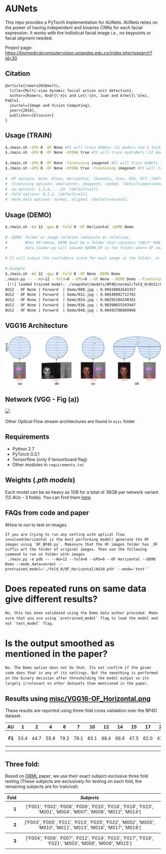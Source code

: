 # AUNets
This repo provides a PyTorch implementation for AUNets. AUNets relies on the power of having independent and binaries CNNs for each facial expression. It works with the hollistical facial image *i.e.*, no keypoints or facial aligment needed. 

Project page: https://biomedicalcomputervision.uniandes.edu.co/index.php/research?id=30

## Citation
```
@article{romero2018multi,
  title={Multi-view dynamic facial action unit detection},
  author={Romero, Andr{\'e}s and Le{\'o}n, Juan and Arbel{\'a}ez, Pablo},
  journal={Image and Vision Computing},
  year={2018},
  publisher={Elsevier}
}
```

## Usage (TRAIN)
```bash
$./main.sh -GPU 0 -OF None #It will train AUNets (12 models and 3 folds) from emotionnet weights.
$./main.sh -GPU 0 -OF None -HYDRA true #It will train HydraNets (12 models and 3 folds) from emotionnet weights. 

$./main.sh -GPU 0 -OF None -finetuning imagenet #It will train AUNets (12 models and 3 folds) from imagenet weights. 
$./main.sh -GPU 0 -OF None -HYDRA true -finetuning imagenet #It will train HydraNets (12 models and 3 folds) from imagenet weights. 

# -OF options: None, Alone, Horizontal, Channels, Conv, FC6, FC7. [default=None].
# -finetuning options: emotionnet, imagenet, random. [default=emotionnet].
# -au options: 1,2,4,...,24. [default=all].
# -fold options: 0,1,2. [default=all].
# -mode_data options: normal, aligned. [default=normal].
```

## Usage (DEMO)
```bash
$./main.sh -AU 12 -gpu 0 -fold 0 -OF Horizontal -DEMO Demo

# -DEMO: folder or image location (absolute or relative). 
#        When OF!=None, DEMO must be a folder that contains *ONLY* RGB images. 
#        data_loader.py will assume $DEMO_OF is the folder where OF images are stored. 

# It will output the confidence score for each image in the folder, or for one single image if DEMO is a file.

# Example
$./main.sh -AU 12 -gpu 0 -fold 0 -OF None -DEMO Demo
./main.py -- --AU=12 --fold=0 --GPU=0 --OF None --DEMO Demo --finetuning=emotionnet --mode_data=normal
 [!!] loaded trained model: ./snapshot/models/BP4D/normal/fold_0/AU12/OF_None/emotionnet/02_1800.pth!
AU12 - OF None | Forward  | Demo/000.jpg : 0.00438882643357
AU12 - OF None | Forward  | Demo/012.jpg : 0.00548902712762
AU12 - OF None | Forward  | Demo/024.jpg : 0.00295104249381
AU12 - OF None | Forward  | Demo/036.jpg : 0.00390655593947
AU12 - OF None | Forward  | Demo/048.jpg : 0.00493786809966
```

## VGG16 Architecture
![](misc/arqs.png)

## Network (VGG - Fig (a))
![](misc/VGG16-OF_None.png)

Other Optical Flow stream architectures are found in `misc` folder

## Requirements

- Python 2.7 
- PyTorch 0.3.1
- Tensorflow (only if tensorboard flag)
- Other modules in `requirements.txt`

## Weights (*.pth models*)

Each model can be as heavy as 1GB for a total of 36GB per network variant (12 AUs - 3 folds). You can find them [here](http://157.253.243.8/weights/AUNets).  


## FAQs from code and paper
#How to run to test on images
```
If you are trying to run any setting with optical flow involved(Horizontal is the best performing model) generate the OF images using `OF_BP4D.py`. Makesure that the OF images folder has _OF suffix wrt the folder of original images. Then use the following commond to run on folder with images
`./main.py -m pdb -- --AU=12 --fold=0 --GPU=0 --OF Horizontal --DEMO Demo --mode_data=normal --pretrained_model='./fold_0/OF_Horizontal/AU10.pth' --mode='test'`
```

# Does repeated runs on same data give different results?
```No, this has been validated using the Demo data author provided. Make sure that you are using `pretrained_model` flag to load the model and not `test_model` flag.```

# Is the output smoothed as mentioned in the paper?
```No. The Demo option does not do that. Its not confirm if the given code does that in any of its settings. But the smoothing is performed on the binary decision after thresholding the model output so its largely irrelevant on other datasets than mentioned in the paper.```

## Results using [misc/VGG16-OF_Horizontal.png](misc/VGG16-OF_Horizontal.png)
These results are reported using three-fold cross validation over the BP4D dataset. 

<table>
<thead>
<tr class="header">
<th style="text-align: right;"><strong>AU</strong></th>
<th style="text-align: center;">1</th>
<th style="text-align: center;">2</th>
<th style="text-align: center;">4</th>
<th style="text-align: center;">6</th>
<th style="text-align: center;">7</th>
<th style="text-align: center;">10</th>
<th style="text-align: center;">12</th>
<th style="text-align: center;">14</th>
<th style="text-align: center;">15</th>
<th style="text-align: center;">17</th>
<th style="text-align: center;">23</th>
<th style="text-align: center;">24</th>
<th style="text-align: center;"><strong><em>Av.</em></strong></th>
</tr>
</thead>
<tbody>
<tr class="odd">
<td style="text-align: right;"><p><strong>F1</strong></p></td>
<td style="text-align: center;">53.4</td>
<td style="text-align: center;">44.7</td>
<td style="text-align: center;">55.8</td>
<td style="text-align: center;">79.2</td>
<td style="text-align: center;">78.1</td>
<td style="text-align: center;">83.1</td>
<td style="text-align: center;">88.4</td>
<td style="text-align: center;">66.6</td>
<td style="text-align: center;">47.5</td>
<td style="text-align: center;">62.0</td>
<td style="text-align: center;">47.3</td>
<td style="text-align: center;">49.7</td>
<td style="text-align: center;"><strong>63.0</strong></td>
</tr>
</tbody>
</table>

____
## Three fold:
Based on [DRML](http://openaccess.thecvf.com/content_cvpr_2016/papers/Zhao_Deep_Region_and_CVPR_2016_paper.pdf) paper, we use their exact subject-exclusive three fold testing (These subjects are exclusively for testing on each fold, the remaining subjects are for train/val):
<table>
<thead>
<tr class="header">
<th style="text-align: right;"><strong>Fold</strong></th>
<th style="text-align: center;"><strong><em>Subjects</em></strong></th>
</tr>
</thead>
<tbody>
<tr class="odd">
<td style="text-align: right;"><p><strong>1</strong></p></td>
<td style="text-align: center;">['F001', 'F002', 'F008', 'F009', 'F010', 'F016', 'F018', 'F023', 'M001', 'M004', 'M007', 'M008', 'M012', 'M014']</td>
</tr>
</tbody>
<tr class="odd">
<td style="text-align: right;"><p><strong>2</strong></p></td>
<td style="text-align: center;">['F003', 'F005', 'F011', 'F013', 'F020', 'F022', 'M002', 'M005', 'M010', 'M011', 'M013', 'M016', 'M017', 'M018']</td>
</tr>
</tbody>
<tr class="odd">
<td style="text-align: right;"><p><strong>3</strong></p></td>
<td style="text-align: center;">['F004', 'F006', 'F007', 'F012', 'F014', 'F015', 'F017', 'F019', 'F021', 'M003', 'M006', 'M009', 'M015']</td>
</tr>
</tbody>
</table>
